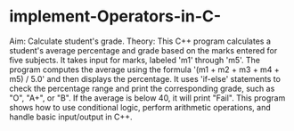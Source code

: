 # implement-Operators-in-C-
Aim: Calculate student's grade.
Theory: This C++ program calculates a student's average percentage and grade based on the marks entered for five subjects. It takes input for marks, labeled 'm1' through 'm5'. The program computes the average using the formula '(m1 + m2 + m3 + m4 + m5) / 5.0' and then displays the percentage. It uses 'if-else' statements to check the percentage range and print the corresponding grade, such as "O", "A+", or "B". If the average is below 40, it will print "Fail". This program shows how to use conditional logic, perform arithmetic operations, and handle basic input/output in C++.
